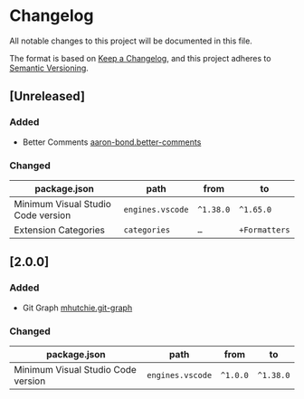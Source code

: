 # Changelog

All notable changes to this project will be documented in this file.

The format is based on [Keep a Changelog](https://keepachangelog.com/en/1.0.0/),
and this project adheres to [Semantic Versioning](https://semver.org/spec/v2.0.0.html).

## [Unreleased]

### Added

- Better Comments [aaron-bond.better-comments](https://marketplace.visualstudio.com/items?itemName=aaron-bond.better-comments)

### Changed

| package.json                       | path             | from       | to            |
|------------------------------------|------------------|------------|---------------|
| Minimum Visual Studio Code version | `engines.vscode` | `^1.38.0`  | `^1.65.0`     |
| Extension Categories               | `categories`     | `…`        | `+Formatters` |

## [2.0.0]

### Added

- Git Graph [mhutchie.git-graph](https://marketplace.visualstudio.com/items?itemName=mhutchie.git-graph)

### Changed

| package.json                       | path             | from     | to        |
|------------------------------------|------------------|----------|-----------|
| Minimum Visual Studio Code version | `engines.vscode` | `^1.0.0` | `^1.38.0` |
